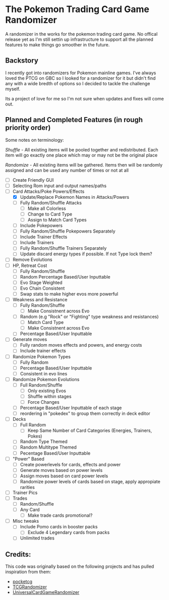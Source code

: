 # The Pokemon Trading Card Game Randomizer
A randomizer in the works for the pokemon trading card game. No offical release yet as I'm still settin up infrastructure to support all the planned features to make things go smoother in the future.

## Backstory
I recently got into randomizers for Pokemon mainline games. I've always loved the PTCG on GBC so I looked for a randomizer for it but didn't find any with a  wide bredth of options so I decided to tackle the challenge myself.

Its a project of love for me so I'm not sure when updates and fixes will come out.

## Planned and Completed Features (in rough priority order)
Some notes on terminology:

*Shuffle* - All existing items will be pooled together and redistributed. Each item will go exactly one place which may or may not be the original place

*Randomize* - All existing items will be gathered. Items then will be randomly assigned and can be used any number of times or not at all
 * [ ] Create Friendly GUI
 * [ ] Selecting Rom input and output names/paths
 * [ ] Card Attacks/Poke Powers/Effects
	* [X] Update/Replace Pokemon Names in Attacks/Powers
 	* [ ] Fully Random/Shuffle Attacks
		* [ ] Make all Colorless
		* [ ] Change to Card Type
		* [ ] Assign to Match Card Types
	* [ ] Include Pokepowers
	* [ ] Fully Random/Shuffle Pokepowers Separately
	* [ ] Include Trainer Effects
	* [ ] Include Trainers
	* [ ] Fully Random/Shuffle Trainers Separately
	* [ ] Update discard energy types if possible. If not Type lock them?
* [ ] Remove Evolutions
* [ ] HP, Retreat Cost 
	* [ ] Fully Random/Shuffle
	* [ ] Random Percentage Based/User Inputtable
	* [ ] Evo Stage Weighted
	* [ ] Evo Chain Consistent
	* [ ] Swap stats to make higher evos more powerful
* [ ] Weakness and Resistance
	* [ ] Fully Random/Shuffle
		* [ ] Make Consistnent across Evo
	* [ ] Random (e.g "Rock" or "Fighting" type weakness and resistances)
		* [ ] Match Card Type
		* [ ] Make Consistnent across Evo
	* [ ] Percentage Based/User Inputtable
* [ ] Generate moves
	* [ ] Fully random moves effects and powers, and energy costs
	* [ ] Include trainer effects
* [ ] Randomize Pokemon Types
	* [ ] Fully Random
	* [ ] Percentage Based/User Inputtable
	* [ ] Consistent in evo lines
* [ ] Randomize Pokemon Evolutions
	* [ ] Full Random/Shuffle
		* [ ] Only existing Evos
		* [ ] Shuffle within stages
		* [ ] Force Changes
	* [ ] Percentage Based/User Inputtable of each stage
	* [ ] reordering in "pokedex" to group them correctly in deck editor
* [ ] Decks
	* [ ] Full Random
		* [ ] Keep Same Number of Card Categories (Energies, Trainers, Pokes)
	* [ ] Random Type Themed
	* [ ] Random Multitype Themed
	* [ ] Pecentage Based/User Inputtable
* [ ] "Power" Based
	* [ ] Create powerlevels for cards, effects and power
	* [ ] Generate moves based on power levels
	* [ ] Assign moves based on card power levels
	* [ ] Randomize power levels of cards based on stage, apply appropiate rarities
* [ ] Trainer Pics
* [ ] Trades
	* [ ] Random/Shuffle
	* [ ] Any Card
		* [ ] Make trade cards promotional?
* [ ] Misc tweaks
	* [ ] Include Pomo cards in booster packs
		* [ ] Exclude 4 Legendary cards from packs
	* [ ] Unlimited trades

## Credits: 
This code was originally based on the following projects and has pulled inspiration from them:
* [pocketcg](https://github.com/xCrystal/poketcg)
* [TCGRandomizer](https://github.com/xCrystal/TCGRandomizer)
* [UniversalCardGameRandomizer](https://github.com/anmart/UniversalCardGameRandomizer)
